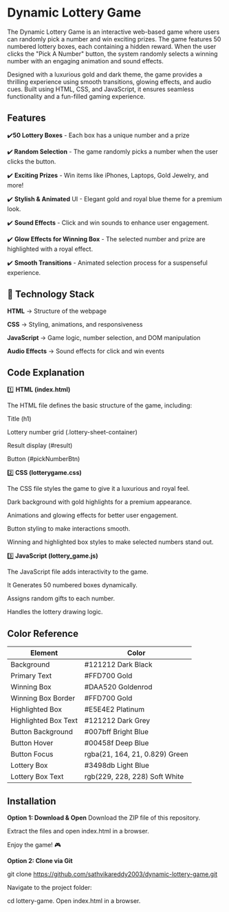 
# Dynamic Lottery Game
The Dynamic Lottery Game is an interactive web-based game where users can randomly pick a number and win exciting prizes. The game features 50 numbered lottery boxes, each containing a hidden reward. When the user clicks the "Pick A Number" button, the system randomly selects a winning number with an engaging animation and sound effects.

Designed with a luxurious gold and dark theme, the game provides a thrilling experience using smooth transitions, glowing effects, and audio cues. Built using HTML, CSS, and JavaScript, it ensures seamless functionality and a fun-filled gaming experience.



##  Features

✔️<b>50 Lottery Boxes</b> - Each box has a unique number and a prize

✔️<b> Random Selection</b> - The game randomly picks a number when the user clicks the button.

✔️ <b>Exciting Prizes</b> - Win items like iPhones, Laptops, Gold Jewelry, and more!

✔️ <b>Stylish & Animated</b> UI - Elegant gold and royal blue theme for a premium look.

✔️ <b>Sound Effects</b> - Click and win sounds to enhance user engagement.

✔️ <b>Glow Effects for Winning Box</b> - The selected number and prize are highlighted with a royal effect.

✔️ <b>Smooth Transitions</b> - Animated selection process for a suspenseful experience.




## 🚀 Technology Stack
<b>HTML</b> → Structure of the webpage

<b>CSS</b> → Styling, animations, and responsiveness

<b>JavaScript </b>→ Game logic, number selection, and DOM manipulation

<b>Audio Effects</b> → Sound effects for click and win events

## Code Explanation

1️⃣ <b>HTML (index.html)</b>

The HTML file defines the basic structure of the game, including:

Title (h1)

Lottery number grid (.lottery-sheet-container)

Result display (#result)

Button (#pickNumberBtn)

2️⃣<b> CSS (lotterygame.css)</b>

The CSS file styles the game to give it a luxurious and royal feel.

Dark background with gold highlights for a premium appearance.

Animations and glowing effects for better user engagement.

Button styling to make interactions smooth.

Winning and highlighted box styles to make selected numbers stand out.

3️⃣<b> JavaScript (lottery_game.js)</b>

The JavaScript file adds interactivity to the game.

 It Generates 50 numbered boxes dynamically.

Assigns random gifts to each number.

Handles the lottery drawing logic.


## Color Reference

| Element            | Color       |                                                             
| ----------------- | ------------------------------------------------------------------ |
| Background | #121212 Dark Black  |
| Primary Text | #FFD700 Gold |
|Winning Box | #DAA520 Goldenrod |
| Winning Box Border | #FFD700 Gold |
| Highlighted Box | #E5E4E2 Platinum |
| Highlighted Box Text | #121212 Dark Grey |
| Button Background | #007bff Bright Blue |
| Button Hover | #00458f Deep Blue |
| Button Focus | rgba(21, 164, 21, 0.829) Green |
|Lottery Box | #3498db Light Blue |
| Lottery Box Text | rgb(229, 228, 228) Soft White |

## Installation

<b>Option 1: Download & Open</b>
Download the ZIP file of this repository.

Extract the files and open index.html in a browser.

Enjoy the game! 🎮

<b>Option 2: Clone via Git</b>

git clone https://github.com/sathvikareddy2003/dynamic-lottery-game.git

Navigate to the project folder:

cd lottery-game.
Open index.html in a browser.
